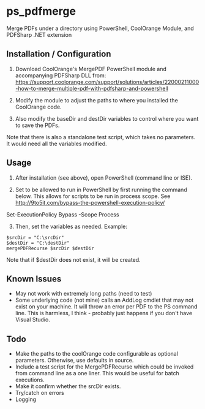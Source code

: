 # ps_pdfmerge
Merge PDFs under a directory using PowerShell, CoolOrange Module, and PDFSharp .NET extension

Installation / Configuration
----------------------------
1. Download CoolOrange's MergePDF PowerShell module and accompanying PDFSharp DLL from:
https://support.coolorange.com/support/solutions/articles/22000211000-how-to-merge-multiple-pdf-with-pdfsharp-and-powershell

2. Modify the module to adjust the paths to where you installed the CoolOrange code.

3. Also modify the baseDir and destDir variables to control where you want to save the PDFs.

Note that there is also a standalone test script, which takes no parameters. It would need all the variables modified.

Usage
-----

1. After installation (see above), open PowerShell (command line or ISE).

2. Set to be allowed to run in PowerShell by first running the command below. This allows for scripts to be run in process scope.
See http://9to5it.com/bypass-the-powershell-execution-policy/

Set-ExecutionPolicy Bypass -Scope Process

3. Then, set the variables as needed. Example:

~~~~
$srcDir = "C:\srcDir"
$destDir = "C:\destDir"
mergePDFRecurse $srcDir $destDir
~~~~

Note that if $destDir does not exist, it will be created.

Known Issues
------------

* May not work with extremely long paths (need to test)
* Some underlying code (not mine) calls an AddLog cmdlet that may not exist on your machine. It will throw an error per PDF to the PS command line. This is harmless, I think - probably just happens if you don't have Visual Studio.

Todo
----

* Make the paths to the coolOrange code configurable as optional parameters. Otherwise, use defaults in source.
* Include a test script for the MergePDFRecurse which could be invoked from command line as a one liner. 
This would be useful for batch executions.
* Make it confirm whether the srcDir exists.
* Try/catch on errors
* Logging


